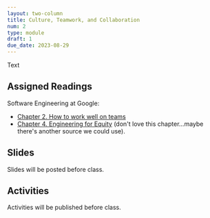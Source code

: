```yaml
---
layout: two-column
title: Culture, Teamwork, and Collaboration
num: 2
type: module
draft: 1
due_date: 2023-08-29
---
```


Text

## Assigned Readings
Software Engineering at Google:
* <a href="https://abseil.io/resources/swe-book/html/ch02.html" target="_blank">Chapter 2. How to work well on teams</a>
* <a href="https://abseil.io/resources/swe-book/html/ch02.html" target="_blank">Chapter 4. Engineering for Equity</a> (don't love this chapter...maybe there's another source we could use).

## Slides
Slides will be posted before class.


## Activities
Activities will be published before class.
